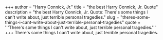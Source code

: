 +++
author = "Harry Connick, Jr."
title = "the best Harry Connick, Jr. Quote"
description = "the best Harry Connick, Jr. Quote: There's some things I can't write about, just terrible personal tragedies."
slug = "theres-some-things-i-cant-write-about-just-terrible-personal-tragedies"
quote = '''There's some things I can't write about, just terrible personal tragedies.'''
+++
There's some things I can't write about, just terrible personal tragedies.
